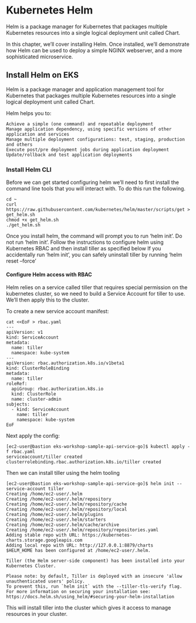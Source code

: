 # Kubernetes Helm

Helm is a package manager for Kubernetes that packages multiple Kubernetes resources into a single logical deployment unit called Chart.

In this chapter, we’ll cover installing Helm. Once installed, we’ll demonstrate how Helm can be used to deploy a simple NGINX webserver, and a more sophisticated microservice.


## Install Helm on EKS

Helm is a package manager and application management tool for Kubernetes that packages multiple Kubernetes resources into a single logical deployment unit called Chart.

Helm helps you to:

    Achieve a simple (one command) and repeatable deployment
    Manage application dependency, using specific versions of other application and services
    Manage multiple deployment configurations: test, staging, production and others
    Execute post/pre deployment jobs during application deployment
    Update/rollback and test application deployments

### Install Helm CLI
Before we can get started configuring helm we’ll need to first install the command line tools that you will interact with. To do this run the following.
```
cd ~
curl https://raw.githubusercontent.com/kubernetes/helm/master/scripts/get > get_helm.sh
chmod +x get_helm.sh
./get_helm.sh
```
Once you install helm, the command will prompt you to run ‘helm init’. Do not run ‘helm init’. Follow the instructions to configure helm using Kubernetes RBAC and then install tiller as specified below If you accidentally run ‘helm init’, you can safely uninstall tiller by running ‘helm reset –force’
#### Configure Helm access with RBAC

Helm relies on a service called tiller that requires special permission on the kubernetes cluster, so we need to build a Service Account for tiller to use. We’ll then apply this to the cluster.

To create a new service account manifest:
```
cat <<EoF > rbac.yaml
---
apiVersion: v1
kind: ServiceAccount
metadata:
  name: tiller
  namespace: kube-system
---
apiVersion: rbac.authorization.k8s.io/v1beta1
kind: ClusterRoleBinding
metadata:
  name: tiller
roleRef:
  apiGroup: rbac.authorization.k8s.io
  kind: ClusterRole
  name: cluster-admin
subjects:
  - kind: ServiceAccount
    name: tiller
    namespace: kube-system
EoF
```
Next apply the config:
```
[ec2-user@bastion eks-workshop-sample-api-service-go]$ kubectl apply -f rbac.yaml
serviceaccount/tiller created
clusterrolebinding.rbac.authorization.k8s.io/tiller created
```
Then we can install tiller using the helm tooling
```
[ec2-user@bastion eks-workshop-sample-api-service-go]$ helm init --service-account tiller
Creating /home/ec2-user/.helm 
Creating /home/ec2-user/.helm/repository 
Creating /home/ec2-user/.helm/repository/cache 
Creating /home/ec2-user/.helm/repository/local 
Creating /home/ec2-user/.helm/plugins 
Creating /home/ec2-user/.helm/starters 
Creating /home/ec2-user/.helm/cache/archive 
Creating /home/ec2-user/.helm/repository/repositories.yaml 
Adding stable repo with URL: https://kubernetes-charts.storage.googleapis.com 
Adding local repo with URL: http://127.0.0.1:8879/charts 
$HELM_HOME has been configured at /home/ec2-user/.helm.

Tiller (the Helm server-side component) has been installed into your Kubernetes Cluster.

Please note: by default, Tiller is deployed with an insecure 'allow unauthenticated users' policy.
To prevent this, run `helm init` with the --tiller-tls-verify flag.
For more information on securing your installation see: https://docs.helm.sh/using_helm/#securing-your-helm-installation
```
This will install tiller into the cluster which gives it access to manage resources in your cluster.

